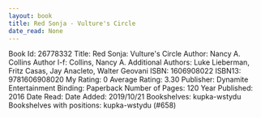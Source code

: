 ```yaml
---
layout: book
title: Red Sonja - Vulture's Circle
date_read: None
---
```


Book Id: 26778332
Title: Red Sonja: Vulture's Circle
Author: Nancy A. Collins
Author l-f: Collins, Nancy A.
Additional Authors: Luke Lieberman, Fritz Casas, Jay Anacleto, Walter Geovani
ISBN: 1606908022
ISBN13: 9781606908020
My Rating: 0
Average Rating: 3.30
Publisher: Dynamite Entertainment
Binding: Paperback
Number of Pages: 120
Year Published: 2016
Date Read: 
Date Added: 2019/10/21
Bookshelves: kupka-wstydu
Bookshelves with positions: kupka-wstydu (#658)

